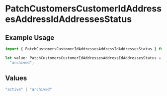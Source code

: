 # PatchCustomersCustomerIdAddressesAddressIdAddressesStatus

## Example Usage

```typescript
import { PatchCustomersCustomerIdAddressesAddressIdAddressesStatus } from "jani-payments/models/operations";

let value: PatchCustomersCustomerIdAddressesAddressIdAddressesStatus =
  "archived";
```

## Values

```typescript
"active" | "archived"
```